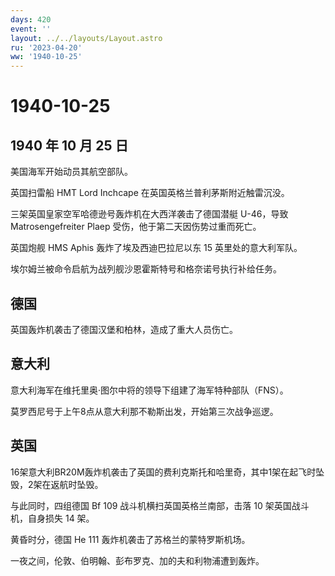 ```yaml
---
days: 420
event: ''
layout: ../../layouts/Layout.astro
ru: '2023-04-20'
ww: '1940-10-25'
---
```


# 1940-10-25

## 1940 年 10 月 25 日

美国海军开始动员其航空部队。

英国扫雷船 HMT Lord Inchcape 在英国英格兰普利茅斯附近触雷沉没。

三架英国皇家空军哈德逊号轰炸机在大西洋袭击了德国潜艇 U-46，导致
Matrosengefreiter Plaep 受伤，他于第二天因伤势过重而死亡。

英国炮舰 HMS Aphis 轰炸了埃及西迪巴拉尼以东 15 英里处的意大利军队。

埃尔姆兰被命令启航为战列舰沙恩霍斯特号和格奈诺号执行补给任务。

## 德国

英国轰炸机袭击了德国汉堡和柏林，造成了重大人员伤亡。

## 意大利

意大利海军在维托里奥·图尔中将的领导下组建了海军特种部队（FNS）。

莫罗西尼号于上午8点从意大利那不勒斯出发，开始第三次战争巡逻。

## 英国

16架意大利BR20M轰炸机袭击了英国的费利克斯托和哈里奇，其中1架在起飞时坠毁，2架在返航时坠毁。

与此同时，四组德国 Bf 109 战斗机横扫英国英格兰南部，击落 10
架英国战斗机，自身损失 14 架。

黄昏时分，德国 He 111 轰炸机袭击了苏格兰的蒙特罗斯机场。

一夜之间，伦敦、伯明翰、彭布罗克、加的夫和利物浦遭到轰炸。